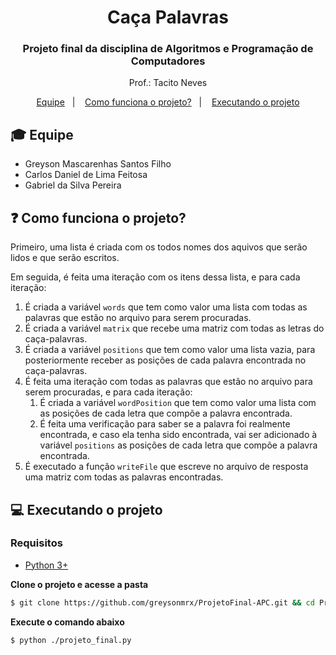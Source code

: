 <h1 align="center">
    Caça Palavras
</h1>

<h3 align="center">
  Projeto final da disciplina de Algoritmos e Programação de Computadores
</h3>

<p align="center">Prof.: Tacito Neves</p>

<p align="center">
  <a href="#-equipe">Equipe</a>&nbsp;&nbsp;&nbsp;|&nbsp;&nbsp;&nbsp;
  <a href="#-como-funciona-o-projeto">Como funciona o projeto?</a>&nbsp;&nbsp;&nbsp;|&nbsp;&nbsp;&nbsp;
  <a href="#-executando-o-projeto">Executando o projeto</a>
</p>

## 🎓 Equipe

- Greyson Mascarenhas Santos Filho
- Carlos Daniel de Lima Feitosa
- Gabriel da Silva Pereira

## ❓ Como funciona o projeto?

Primeiro, uma lista é criada com os todos nomes dos aquivos que serão lidos e que serão escritos.

Em seguida, é feita uma iteração com os itens dessa lista, e para cada iteração: 
  1. É criada a variável `words` que tem como valor uma lista com todas as palavras que estão no arquivo para serem procuradas.
  2. É criada a variável `matrix` que recebe uma matriz com todas as letras do caça-palavras.
  3. É criada a variável `positions` que tem como valor uma lista vazia, para posteriormente receber as posições de cada palavra encontrada no caça-palavras.
  4. É feita uma iteração com todas as palavras que estão no arquivo para serem procuradas, e para cada iteração:
      1. É criada a variável `wordPosition` que tem como valor uma lista com as posições de cada letra que compõe a palavra encontrada.
      2. É feita uma verificação para saber se a palavra foi realmente encontrada, e caso ela tenha sido encontrada, vai ser adicionado à variável `positions` as posições de cada letra que compõe a palavra encontrada.
  5. É executado a função `writeFile` que escreve no arquivo de resposta uma matriz com todas as palavras encontradas.

## 💻 Executando o projeto

### Requisitos

- [Python 3+](https://www.python.org/downloads/)

**Clone o projeto e acesse a pasta**

```bash
$ git clone https://github.com/greysonmrx/ProjetoFinal-APC.git && cd ProjetoFinal-APC
```

**Execute o comando abaixo**

```bash
$ python ./projeto_final.py
```
